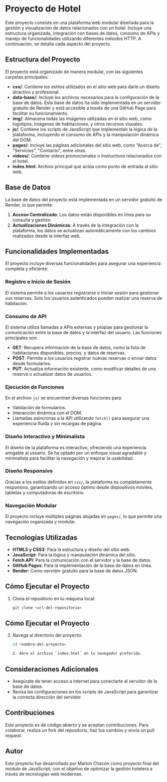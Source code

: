 # Proyecto de Hotel

Este proyecto consiste en una plataforma web modular diseñada para la gestión y visualización de datos relacionados con un hotel. Incluye una estructura organizada, integración con bases de datos, consumo de APIs y manejo de funcionalidades utilizando diferentes métodos HTTP. A continuación, se detalla cada aspecto del proyecto.

## Estructura del Proyecto
El proyecto está organizado de manera modular, con las siguientes carpetas principales:

- **css/**: Contiene los estilos utilizados en el sitio web para darle un diseño atractivo y profesional.
- **data-base/**: Incluye los archivos necesarios para la configuración de la base de datos. Esta base de datos ha sido implementada en un servidor gratuito de Render y está accesible a través de una GitHub Page para facilitar su funcionamiento.
- **img/**: Almacena todas las imágenes utilizadas en el sitio web, como logotipos, imágenes de habitaciones, y otros recursos visuales.
- **js/**: Contiene los scripts de JavaScript que implementan la lógica de la plataforma, incluyendo el consumo de APIs y la manipulación dinámica del DOM.
- **pages/**: Incluye las páginas adicionales del sitio web, como "Acerca de", "Servicios", "Contacto", entre otras.
- **videos/**: Contiene videos promocionales o instructivos relacionados con el hotel.
- **index.html**: Archivo principal que actúa como punto de entrada al sitio web.

## Base de Datos
La base de datos del proyecto está implementada en un servidor gratuito de Render, lo que permite:

1. **Acceso Centralizado**: Los datos están disponibles en línea para su consulta y gestión.
2. **Actualizaciones Dinámicas**: A través de la integración con la plataforma, los datos se actualizan automáticamente con los cambios realizados desde la interfaz web.

## Funcionalidades Implementadas
El proyecto incluye diversas funcionalidades para asegurar una experiencia completa y eficiente:

### Registro e Inicio de Sesión
El sistema permite a los usuarios registrarse e iniciar sesión para gestionar sus reservas. Solo los usuarios autenticados pueden realizar una reserva de habitación.

### Consumo de API
El sistema utiliza llamadas a APIs externas y propias para gestionar la comunicación entre la base de datos y la interfaz del usuario. Las funciones principales son:

- **GET**: Recupera información de la base de datos, como la lista de habitaciones disponibles, precios, y datos de reservas.
- **POST**: Permite a los usuarios registrar nuevas reservas o enviar datos desde formularios.
- **PUT**: Actualiza información existente, como modificar detalles de una reserva o actualizar datos de usuarios.

### Ejecución de Funciones
En el archivo `js/` se encuentran diversas funciones para:
- Validación de formularios.
- Interacción dinámica con el DOM.
- Llamadas asíncronas a la API utilizando `fetch()` para asegurar una experiencia fluida y sin recargas de página.

### Diseño Interactivo y Minimalista
El diseño de la plataforma es interactivo, ofreciendo una experiencia amigable al usuario. Se ha optado por un enfoque visual agradable y minimalista para facilitar la navegación y mejorar la usabilidad.

### Diseño Responsivo
Gracias a los estilos definidos en `css/`, la plataforma es completamente responsiva, garantizando un acceso óptimo desde dispositivos móviles, tabletas y computadoras de escritorio.

### Navegación Modular
El proyecto incluye múltiples páginas alojadas en `pages/`, lo que permite una navegación organizada y modular.

## Tecnologías Utilizadas
- **HTML5 y CSS3**: Para la estructura y diseño del sitio web.
- **JavaScript**: Para la lógica y manipulación dinámica del sitio.
- **Fetch API**: Para la comunicación con el servidor y la base de datos.
- **GitHub Pages**: Para la implementación de la base de datos en línea.
- **Render**: Como servidor gratuito para la base de datos JSON.

## Cómo Ejecutar el Proyecto
1. Clona el repositorio en tu máquina local:
   ```bash
   git clone <url-del-repositorio>
## Cómo Ejecutar el Proyecto
2. Navega al directorio del proyecto:
   ```bash
   cd <nombre-del-proyecto>

   2. Abre el archivo `index.html` en tu navegador preferido.

## Consideraciones Adicionales
- Asegúrate de tener acceso a internet para conectarte al servidor de la base de datos.
- Revisa las configuraciones en los scripts de JavaScript para garantizar la correcta dirección del servidor.

## Contribuciones
Este proyecto es de código abierto y se aceptan contribuciones. Para colaborar, realiza un fork del repositorio, haz tus cambios y envía un pull request.

## Autor
Este proyecto fue desarrollado por Marlon Chacón como proyecto final del módulo de JavaScript, con el objetivo de optimizar la gestión hotelera a través de tecnologías web modernas.
